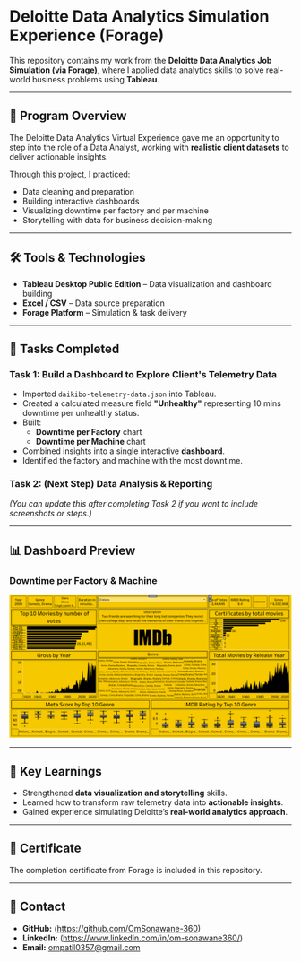 # Deloitte Data Analytics Simulation Experience (Forage)

This repository contains my work from the **Deloitte Data Analytics Job Simulation (via Forage)**, where I applied data analytics skills to solve real-world business problems using **Tableau**.

---

## 📌 Program Overview
The Deloitte Data Analytics Virtual Experience gave me an opportunity to step into the role of a Data Analyst, working with **realistic client datasets** to deliver actionable insights.  

Through this project, I practiced:
- Data cleaning and preparation
- Building interactive dashboards
- Visualizing downtime per factory and per machine
- Storytelling with data for business decision-making

---

## 🛠 Tools & Technologies
- **Tableau Desktop Public Edition** – Data visualization and dashboard building  
- **Excel / CSV** – Data source preparation  
- **Forage Platform** – Simulation & task delivery  

---

## 📂 Tasks Completed

### **Task 1: Build a Dashboard to Explore Client's Telemetry Data**
- Imported `daikibo-telemetry-data.json` into Tableau.  
- Created a calculated measure field **"Unhealthy"** representing 10 mins downtime per unhealthy status.  
- Built:
  - **Downtime per Factory** chart  
  - **Downtime per Machine** chart  
- Combined insights into a single interactive **dashboard**.  
- Identified the factory and machine with the most downtime.  

### **Task 2: (Next Step) Data Analysis & Reporting**
*(You can update this after completing Task 2 if you want to include screenshots or steps.)*

---

## 📊 Dashboard Preview
### Downtime per Factory & Machine
![Dashboard Screenshot](https://github.com/OmSonawane-360/-IMDb-Movie-Analytics-Tableau-Dashboard/blob/main/Worksheet%20Screenshot/IMDB_Dashboard.png)  

---

## 🚀 Key Learnings
- Strengthened **data visualization and storytelling** skills.  
- Learned how to transform raw telemetry data into **actionable insights**.  
- Gained experience simulating Deloitte’s **real-world analytics approach**.  

---

## 📜 Certificate
The completion certificate from Forage is included in this repository.  

---

## 📧 Contact
- **GitHub:** (https://github.com/OmSonawane-360)
- **LinkedIn:** (https://www.linkedin.com/in/om-sonawane360/)
- **Email:** ompatil0357@gmail.com 
